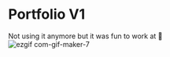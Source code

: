 # Portfolio V1
Not using it anymore but it was fun to work at 🙊  
![ezgif com-gif-maker-7](https://user-images.githubusercontent.com/79986157/181392149-d3e08cf6-9d26-4f25-9bfd-b7a25a7e2921.gif)
